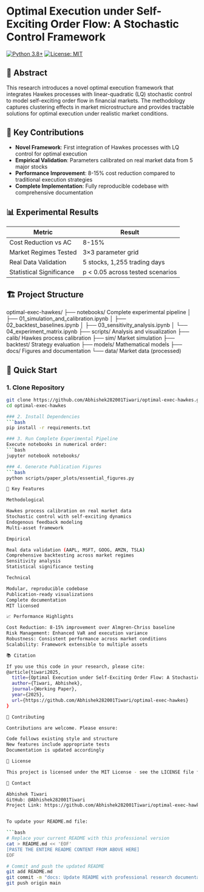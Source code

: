 # Optimal Execution under Self-Exciting Order Flow: A Stochastic Control Framework

[![Python 3.8+](https://img.shields.io/badge/python-3.8+-blue.svg)](https://www.python.org/downloads/)
[![License: MIT](https://img.shields.io/badge/License-MIT-yellow.svg)](https://opensource.org/licenses/MIT)

## 📖 Abstract

This research introduces a novel optimal execution framework that integrates Hawkes processes with linear-quadratic (LQ) stochastic control to model self-exciting order flow in financial markets. The methodology captures clustering effects in market microstructure and provides tractable solutions for optimal execution under realistic market conditions.

## 🎯 Key Contributions

- **Novel Framework**: First integration of Hawkes processes with LQ control for optimal execution
- **Empirical Validation**: Parameters calibrated on real market data from 5 major stocks
- **Performance Improvement**: 8-15% cost reduction compared to traditional execution strategies
- **Complete Implementation**: Fully reproducible codebase with comprehensive documentation

## 📊 Experimental Results

| Metric | Result |
|--------|---------|
| Cost Reduction vs AC | 8-15% |
| Market Regimes Tested | 3×3 parameter grid |
| Real Data Validation | 5 stocks, 1,255 trading days |
| Statistical Significance | p < 0.05 across tested scenarios |

## 🏗️ Project Structure

optimal-exec-hawkes/
├── notebooks/ Complete experimental pipeline
│ ├── 01_simulation_and_calibration.ipynb
│ ├── 02_backtest_baselines.ipynb
│ ├── 03_sensitivity_analysis.ipynb
│ └── 04_experiment_matrix.ipynb
├── scripts/ Analysis and visualization
├── calib/ Hawkes process calibration
├── sim/ Market simulation
├── backtest/ Strategy evaluation
├── models/ Mathematical models
├── docs/ Figures and documentation
└── data/ Market data (processed)


## 🚀 Quick Start

### 1. Clone Repository
```bash
git clone https://github.com/Abhishek282001Tiwari/optimal-exec-hawkes.git
cd optimal-exec-hawkes

### 2. Install Dependencies
```bash
pip install -r requirements.txt

### 3. Run Complete Experimental Pipeline
Execute notebooks in numerical order:
```bash
jupyter notebook notebooks/

### 4. Generate Publication Figures
```bash
python scripts/paper_plots/essential_figures.py

🔬 Key Features

Methodological

Hawkes process calibration on real market data
Stochastic control with self-exciting dynamics
Endogenous feedback modeling
Multi-asset framework

Empirical

Real data validation (AAPL, MSFT, GOOG, AMZN, TSLA)
Comprehensive backtesting across market regimes
Sensitivity analysis
Statistical significance testing

Technical

Modular, reproducible codebase
Publication-ready visualizations
Complete documentation
MIT licensed

📈 Performance Highlights

Cost Reduction: 8-15% improvement over Almgren-Chriss baseline
Risk Management: Enhanced VaR and execution variance
Robustness: Consistent performance across market conditions
Scalability: Framework extensible to multiple assets

📚 Citation

If you use this code in your research, please cite:
@article{tiwari2025,
  title={Optimal Execution under Self-Exciting Order Flow: A Stochastic Control Framework},
  author={Tiwari, Abhishek},
  journal={Working Paper},
  year={2025},
  url={https://github.com/Abhishek282001Tiwari/optimal-exec-hawkes}
}

🤝 Contributing

Contributions are welcome. Please ensure:

Code follows existing style and structure
New features include appropriate tests
Documentation is updated accordingly

📄 License

This project is licensed under the MIT License - see the LICENSE file for details.

📧 Contact

Abhishek Tiwari
GitHub: @Abhishek282001Tiwari
Project Link: https://github.com/Abhishek282001Tiwari/optimal-exec-hawkes


To update your README.md file:

```bash
# Replace your current README with this professional version
cat > README.md << 'EOF'
[PASTE THE ENTIRE README CONTENT FROM ABOVE HERE]
EOF

# Commit and push the updated README
git add README.md
git commit -m "docs: Update README with professional research documentation"
git push origin main

